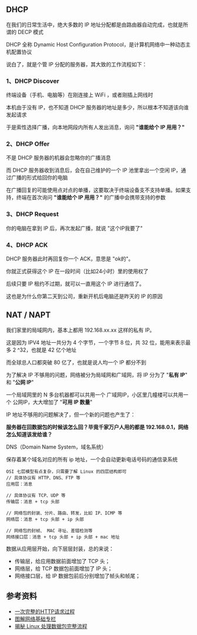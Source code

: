 
## DHCP

在我们的日常生活中，绝大多数的 IP 地址分配都是由路由器自动完成，也就是所谓的 DECP 模式

DHCP 全称 Dynamic Host Configuration Protocol，是计算机网络中一种动态主机配置协议

说白了，就是个管 IP 分配的服务器，其大致的工作流程如下：

### 1、DHCP Discover

终端设备（手机、电脑等）在刚连接上 WiFi ，或者刚插上网线时

本机由于没有 IP，也不知道 DHCP 服务器的地址是多少，所以根本不知道该向谁发起请求

于是索性选择广播，向本地网段内所有人发出消息，询问 **"谁能给个 IP 用用？"**

### 2、DHCP Offer

不是 DHCP 服务器的机器会忽略你的广播消息

而 DHCP 服务器收到消息后，会在自己维护的一个 IP 池里拿出一个空闲 IP，通过广播的形式给回你的电脑

在广播回复的可能使用点对点的单播，这要取决于终端设备支不支持单播。如果支持，终端在首次询问  **"谁能给个 IP 用用？"** 的广播中会携带支持的参数

### 3、DHCP Request

你的电脑在拿到 IP 后，再次发起广播，就说 "这个IP我要了"

### 4、DHCP ACK

DHCP 服务器此时再回复你一个 ACK，意思是 "ok的"。

你就正式获得这个 IP 在一段时间（比如24小时）里的使用权了

后续只要 IP 租约不过期，就可以一直用这个 IP 进行通信了。

这也是为什么你第二天到公司，重新开机后电脑还是昨天的 IP 的原因

## NAT / NAPT

我们家里的局域网内，基本上都用 192.168.xx.xx 这样的私有 IP。

这是因为 IPV4 地址一共分为 4 个字节，一个字节 8 位，共 32 位，能用来表示最多 2 ^32，也就是 42 亿个地址

而全球总人口都突破 80 亿了，也就是说人均一个 IP 都分不到

为了解决 IP 不够用的问题，网络被分为局域网和广域网，将 IP 分为了 "**私有 IP**" 和 "**公网 IP**"

一个局域网里的 N 多台机器都可以共用一个 广域网IP，小区里几幢楼可以共用一个 公网IP，大大增加了 "**可用 IP 数量**"

IP 地址不够用的问题解决了，但一个新的问题也产生了：

**服务器在回数据包的时候该怎么回？毕竟千家万户人用的都是 192.168.0.1，网络怎么知道该发给谁？**

DNS（Domain Name System，域名系统）

保存着某个域名对应的所有 ip 地址，一个会自动更新电话号码的通信录系统

```
OSI 七层模型有点复杂，只需要了解 Linux 的四层结构即可
// 具体协议有 HTTP、DNS、FTP 等
应用层：消息

// 具体协议有 TCP、UDP 等
传输层：消息 + tcp 头部

// 网络包的封装、分片、路由、转发，比如 IP、ICMP 等
网络层：消息 + tcp 头部 + ip 头部

// 网络包的封帧、 MAC 寻址、差错检测等
网络接口层：消息 + tcp 头部 + ip 头部 + mac 地址
```

数据从应用层开始，向下层层封装，总的来说：

- 传输层，给应用数据前面增加了 TCP 头；
- 网络层，给 TCP 数据包前面增加了 IP 头；
- 网络接口层，给 IP 数据包前后分别增加了帧头和帧尾；

## 参考资料

- [一次完整的HTTP请求过程](https://zhuanlan.zhihu.com/p/38240894)
- [图解网络基础专栏](https://juejin.cn/column/7140149312167608333)
- [揭秘 Linux 处理数据包完整流程](https://juejin.cn/post/7157188308219478023)
